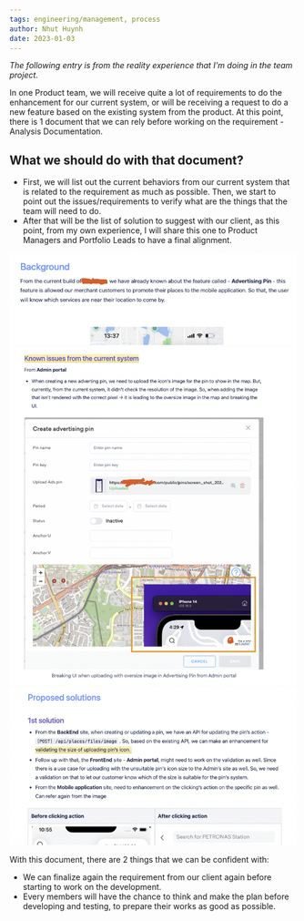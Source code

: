 ```yaml
---
tags: engineering/management, process
author: Nhut Huynh
date: 2023-01-03
---
```


*The following entry is from the reality experience that I'm doing in the team project.*

In one Product team, we will receive quite a lot of requirements to do the enhancement for our current system, or will be receiving a request to do a new feature based on the existing system from the product. At this point, there is 1 document that we can rely before working on the requirement - Analysis Documentation.

## What we should do with that document?
- First, we will list out the current behaviors from our current system that is related to the requirement as much as possible. Then, we start to point out the issues/requirements to verify what are the things that the team will need to do.
- After that will be the list of solution to suggest with our client, as this point, from my own experience, I will share this one to Product Managers and Portfolio Leads to have a final alignment.

![Analysis-Doc-Sample-First-Image](_assets/analysis-doc-sample-first.png)
![Analysis-Doc-Sample-Second-Image](_assets/analysis-doc-sample-second.png)
![Analysis-Doc-Sample-Third-Image](_assets/analysis-doc-sample-third.png)

With this document, there are 2 things that we can be confident with:
- We can finalize again the requirement from our client again before starting to work on the development.
- Every members will have the chance to think and make the plan before developing and testing, to prepare their works as good as possible.